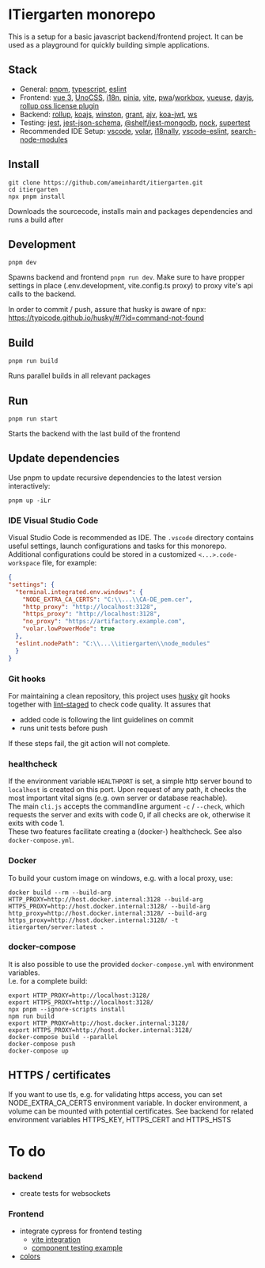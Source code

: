 # ITiergarten monorepo

This is a setup for a basic javascript backend/frontend project. It can be used as a playground for quickly building simple applications.

## Stack
* General: [pnpm](https://pnpm.io), [typescript](https://www.typescriptlang.org), [eslint]('https://eslint.org)
* Frontend: [vue 3](https://v3.vuejs.org), [UnoCSS](https://github.com/unocss/unocss), [i18n](https://vue-i18n-next.intlify.dev), [pinia](https://pinia.vuejs.org), [vite](https://vitejs.dev), [pwa](https://github.com/antfu/vite-plugin-pwa)/[workbox](https://developers.google.com/web/tools/workbox), [vueuse](https://vueuse.org), [dayjs](https://day.js.org), [rollup oss license plugin](https://github.com/ameinhardt/rollup-plugin-oss)
* Backend: [rollup](https://rollupjs.org), [koajs](https://koajs.com), [winston](https://github.com/winstonjs/winston), [grant](https://github.com/simov/grant), [ajv](https://ajv.js.org), [koa-jwt](https://github.com/koajs/jwt), [ws](https://github.com/websockets/ws)
* Testing: [jest](https://jestjs.io/), [jest-json-schema](https://github.com/americanexpress/jest-json-schema), [@shelf/jest-mongodb](https://github.com/shelfio/jest-mongodb), [nock](https://github.com/nock/nock), [supertest](https://github.com/visionmedia/supertest)
* Recommended IDE Setup: [vscode](https://code.visualstudio.com), [volar](https://github.com/johnsoncodehk/volar), [i18nally](https://i18nally.org), [vscode-eslint](https://github.com/Microsoft/vscode-eslint), [search-node-modules](https://github.com/jasonnutter/vscode-search-node-modules)

## Install
```
git clone https://github.com/ameinhardt/itiergarten.git
cd itiergarten
npx pnpm install
```
Downloads the sourcecode, installs main and packages dependencies and runs a build after

## Development
```
pnpm dev
```
Spawns backend and frontend `pnpm run dev`. Make sure to have propper settings in place (.env.development, vite.config.ts proxy) to proxy vite's api calls to the backend.

In order to commit / push, assure that husky is aware of npx:
https://typicode.github.io/husky/#/?id=command-not-found

## Build
```
pnpm run build
```
Runs parallel builds in all relevant packages

## Run
```
pnpm run start
```
Starts the backend with the last build of the frontend

## Update dependencies
Use pnpm to update recursive dependencies to the latest version interactively:
```
pnpm up -iLr
```

### IDE Visual Studio Code
Visual Studio Code is recommended as IDE.
The `.vscode` directory contains useful settings, launch configurations and tasks for this monorepo. Additional configurations could be stored in a customized `<...>.code-workspace` file, for example:
```json
{
"settings": {
  "terminal.integrated.env.windows": {
    "NODE_EXTRA_CA_CERTS": "C:\\...\\CA-DE_pem.cer",
    "http_proxy": "http://localhost:3128",
    "https_proxy": "http://localhost:3128",
    "no_proxy": "https://artifactory.example.com",
    "volar.lowPowerMode": true
  },
  "eslint.nodePath": "C:\\...\\itiergarten\\node_modules"
  }
}
```

### Git hooks
For maintaining a clean repository, this project uses [husky](https://github.com/typicode/husky) git hooks together with [lint-staged](https://github.com/okonet/lint-staged) to check code quality. It assures that
* added code is following the lint guidelines on commit
* runs unit tests before push

If these steps fail, the git action will not complete.

### healthcheck
If the environment variable `HEALTHPORT` is set, a simple http server bound to `localhost` is created on this port. Upon request of any path, it checks the most important vital signs (e.g. own server or database reachable).\
The main `cli.js` accepts the commandline argument `-c` / `--check`, which requests the server and exits with code 0, if all checks are ok, otherwise it exits with code 1.\
These two features facilitate creating a (docker-) healthcheck. See also `docker-compose.yml`.

### Docker
To build your custom image on windows, e.g. with a local proxy, use:
```
docker build --rm --build-arg HTTP_PROXY=http://host.docker.internal:3128 --build-arg HTTPS_PROXY=http://host.docker.internal:3128/ --build-arg http_proxy=http://host.docker.internal:3128/ --build-arg https_proxy=http://host.docker.internal:3128/ -t itiergarten/server:latest .
```

### docker-compose
It is also possible to use the provided `docker-compose.yml` with environment variables.\
I.e. for a complete build:
```
export HTTP_PROXY=http://localhost:3128/
export HTTPS_PROXY=http://localhost:3128/
npx pnpm --ignore-scripts install
npm run build
export HTTP_PROXY=http://host.docker.internal:3128/
export HTTPS_PROXY=http://host.docker.internal:3128/
docker-compose build --parallel
docker-compose push
docker-compose up
```

## HTTPS / certificates
If you want to use tls, e.g. for validating https access, you can set NODE_EXTRA_CA_CERTS environment variable.
In docker environment, a volume can be mounted with potential certificates. See backend for related environment variables HTTPS_KEY, HTTPS_CERT and HTTPS_HSTS

# To do
### backend
* create tests for websockets

### Frontend
* integrate cypress for frontend testing
  * [vite integration](https://github.com/cypress-io/cypress-component-examples/blob/main/vite-vue/package.json)
  * [component testing example](https://github.com/cypress-io/cypress-component-examples/tree/main/vue-cli-vue-3-cypress)
* [colors](https://color.adobe.com/de/create/color-wheel)
